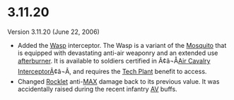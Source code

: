 # 3.11.20

Version 3.11.20 (June 22, 2006)

- Added the [Wasp](../vehicles/Wasp.md) interceptor. The Wasp is a variant of
  the [Mosquito](../vehicles/Mosquito.md) that is equipped with devastating
  anti-air weaponry and an extended use
  [afterburner](../terminology/Afterburner.md). It is available to soldiers
  certified in
  Ã¢â¬Å[Air Cavalry InterceptorÃ](../certifications/Air_Cavalry_Interceptor.md)¢â¬Â,
  and requires the [Tech Plant](../locations/Technology_Plant.md) benefit to
  access.
- Changed [Rocklet](../weapons/Rocklet_Rifle.md)
  anti-[MAX](../armor/Mechanized_Assault_Exo-Suit.md) damage back to its
  previous value. It was accidentally raised during the recent infantry
  [AV](../certifications/Anti-Vehicular.md) buffs.
